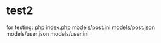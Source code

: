 test2
=====
for testing:
php index.php models/post.ini models/post.json models/user.json models/user.ini
